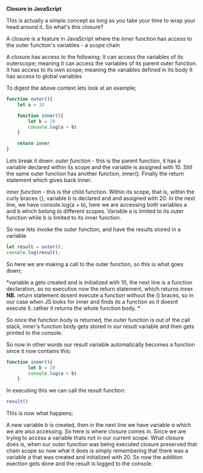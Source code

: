 **Closure in JavaScript**

This is actually a simple concept as long as you take your time to wrap your head around it.
So what's this closure?

A closure is a feature in JavaScript where the inner function has access to the outer function's variables - a scope chain

A closure has access to the following:
    It can access the variables of its outerscope; meaning it can access the variables of its parent outer function.
    It has access to its own scope; meaning the variables defined in its body
    It has access to global variables

To digest the above context lets look at an example;

```javascript
function outer(){
    let a = 10

    function inner(){
        let b = 20
        console.log(a + b)
    }

    return inner
}
```

Lets break it down:
*outer function* -  this is the parent function, it has a variable declared within its scope and 
                    the variable is assigned with 10. Still the same outer function has another
                    function, inner(). Finally the return statement which gives back inner.

*inner function* -  this is the child function. Within its scope, that is, within the curly braces 
                    {}, variable b is declared and and assigned with 20.
                    In the next line, we have console.log(a + b), here we are accessing both variables a and b which belong to different scopes. 
                    Variable a is limited to its outer function while b is limited to its inner function.

So now lets invoke the outer function, and have the results stored in a variable

```javascript
let result = outer();
console.log(result);
```

So here we are making a call to the outer function, so this is what goes down;

*variable a gets created and is initialized with 10, 
the next line is a function declaration, so no execution
now the return statement, which returns inner. 
**NB.** return statement dosent execute a function without the () braces, so in our case when JS looks for inner and finds its a function so it doesnt execute it..rather it returns the whole function body.
*

So once the function body is returned, the outer function is out of the call stack, inner's function body gets stored in our result variable and then gets printed to the console.

So now in other words our result variable automatically becomes a function since it now contains this:
```javascript
function inner(){
        let b = 20
        console.log(a + b)
    }
```

In executing this we can call the result function:
 ```javascript
 result()
 ```

This is now what happens;

 A new variable b is created, then in the next line we have variable *a* which we are also accessing. So here is where closure comes in. Since we are trying to access a variable thats not in our current scope. 
 What closure does is, when our outer function was being executed closure preserved that chain scope so now what it does is simply remembering that there was a variable *a* that was created and initialized with 20. So now the addition exection gets done and the result is logged to the console.





